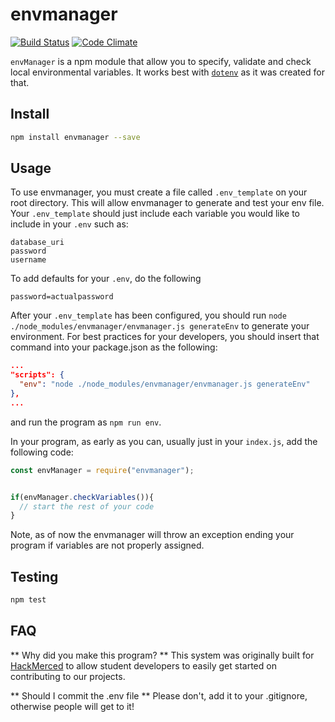 # envmanager
[![Build Status](https://travis-ci.org/4shub/envmanager.svg?branch=master)](https://travis-ci.org/4shub/envmanager)
[![Code Climate](https://codeclimate.com/github/4shub/envmanager/badges/gpa.svg)](https://codeclimate.com/github/4shub/envmanager)

`envManager` is a npm module that allow you to specify, validate and check local environmental variables. It works best with [`dotenv`](https://github.com/motdotla/dotenv) as it was created for that.

## Install
```bash
npm install envmanager --save
```
## Usage
To use envmanager, you must create a file called `.env_template` on your root directory. This will allow envmanager to generate and test your env file. Your `.env_template` should just include each variable you would like to include in your `.env` such as:

```text
database_uri
password
username
```
To add defaults for your `.env`, do the following

```
password=actualpassword
```

After your `.env_template` has been configured, you should run `node ./node_modules/envmanager/envmanager.js generateEnv` to generate your environment. For best practices for your developers, you should insert that command into your package.json as the following:

```json
...
"scripts": {
  "env": "node ./node_modules/envmanager/envmanager.js generateEnv"
},
...
```

and run the program as `npm run env`.

In your program, as early as you can, usually just in your `index.js`, add the following code:

```javascript
const envManager = require("envmanager");


if(envManager.checkVariables()){
  // start the rest of your code
}

```

Note, as of now the envmanager will throw an exception ending your program if variables are not properly assigned.

## Testing
```bash
npm test
```

## FAQ
** Why did you make this program? **
This system was originally built for [HackMerced](https://github.com/hackmerced) to allow student developers to easily get started on contributing to our projects.

** Should I commit the .env file **
Please don't, add it to your .gitignore, otherwise people will get to it!
